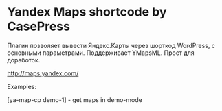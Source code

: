 Yandex Maps shortcode by CasePress
========================

Плагин позволяет вывести Яндекс.Карты через шорткод WordPress, с основными параметрами. Поддерживает YMapsML. Прост для доработок.

http://maps.yandex.com/


Examples:

[ya-map-cp demo-1] - get maps in demo-mode
